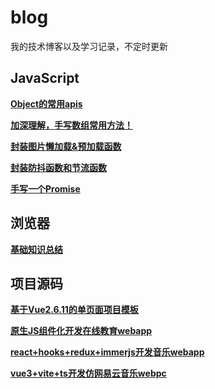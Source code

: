 # blog
我的技术博客以及学习记录，不定时更新

## JavaScript
**[Object的常用apis](https://github.com/sanjings/blog/issues/1)**  

**[加深理解，手写数组常用方法！](https://github.com/sanjings/blog/issues/6)**  

**[封装图片懒加载&预加载函数](https://github.com/sanjings/blog/issues/3)**  

**[封装防抖函数和节流函数](https://github.com/sanjings/blog/issues/4)**

**[手写一个Promise](https://github.com/sanjings/blog/issues/5)**

## 浏览器
**[基础知识总结](https://github.com/sanjings/blog/issues/2)**  

## 项目源码
**[基于Vue2.6.11的单页面项目模板](https://github.com/sanjings/vue2-spa-template)**  

**[原生JS组件化开发在线教育webapp](https://github.com/sanjings/js-component-education)**  

**[react+hooks+redux+immerjs开发音乐webapp](https://github.com/sanjings/react-hooks-music)**  

**[vue3+vite+ts开发仿网易云音乐webpc](https://github.com/sanjings/vue3-vite-ts-music)**  



